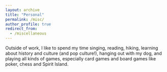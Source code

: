 ```yaml
---
layout: archive
title: "Personal"
permalink: /misc/
author_profile: true
redirect_from:
  - /miscellaneous
---
```


Outside of work, I like to spend my time singing, reading, hiking, learning about history and culture (and pop culture!), hanging out with my dog, and playing all kinds of games, especially card games and board games like poker, chess and Spirit Island. 

